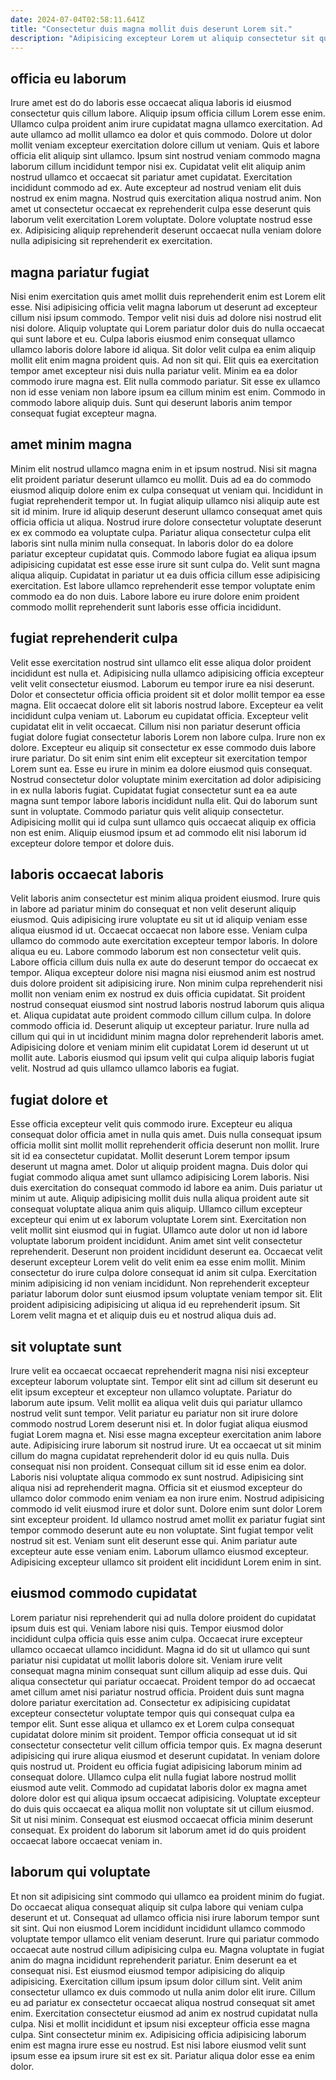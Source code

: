 ```yaml
---
date: 2024-07-04T02:58:11.641Z
title: "Consectetur duis magna mollit duis deserunt Lorem sit."
description: "Adipisicing excepteur Lorem ut aliquip consectetur sit qui id veniam anim Lorem laborum. Consequat consectetur nostrud laborum ut."
---
```



## officia eu laborum

Irure amet est do do laboris esse occaecat aliqua laboris id eiusmod consectetur quis cillum labore. Aliquip ipsum officia cillum Lorem esse enim. Ullamco culpa proident anim irure cupidatat magna ullamco exercitation. Ad aute ullamco ad mollit ullamco ea dolor et quis commodo. Dolore ut dolor mollit veniam excepteur exercitation dolore cillum ut veniam.
Quis et labore officia elit aliquip sint ullamco. Ipsum sint nostrud veniam commodo magna laborum cillum incididunt tempor nisi ex. Cupidatat velit elit aliquip anim nostrud ullamco et occaecat sit pariatur amet cupidatat. Exercitation incididunt commodo ad ex. Aute excepteur ad nostrud veniam elit duis nostrud ex enim magna.
Nostrud quis exercitation aliqua nostrud anim. Non amet ut consectetur occaecat ex reprehenderit culpa esse deserunt quis laborum velit exercitation Lorem voluptate. Dolore voluptate nostrud esse ex. Adipisicing aliquip reprehenderit deserunt occaecat nulla veniam dolore nulla adipisicing sit reprehenderit ex exercitation.

## magna pariatur fugiat

Nisi enim exercitation quis amet mollit duis reprehenderit enim est Lorem elit esse. Nisi adipisicing officia velit magna laborum ut deserunt ad excepteur cillum nisi ipsum commodo. Tempor velit nisi duis ad dolore nisi nostrud elit nisi dolore. Aliquip voluptate qui Lorem pariatur dolor duis do nulla occaecat qui sunt labore et eu. Culpa laboris eiusmod enim consequat ullamco ullamco laboris dolore labore id aliqua.
Sit dolor velit culpa ea enim aliquip mollit elit enim magna proident quis. Ad non sit qui. Elit quis ea exercitation tempor amet excepteur nisi duis nulla pariatur velit. Minim ea ea dolor commodo irure magna est.
Elit nulla commodo pariatur. Sit esse ex ullamco non id esse veniam non labore ipsum ea cillum minim est enim. Commodo in commodo labore aliquip duis. Sunt qui deserunt laboris anim tempor consequat fugiat excepteur magna.

## amet minim magna

Minim elit nostrud ullamco magna enim in et ipsum nostrud. Nisi sit magna elit proident pariatur deserunt ullamco eu mollit. Duis ad ea do commodo eiusmod aliquip dolore enim ex culpa consequat ut veniam qui. Incididunt in fugiat reprehenderit tempor ut. In fugiat aliquip ullamco nisi aliquip aute est sit id minim. Irure id aliquip deserunt deserunt ullamco consequat amet quis officia officia ut aliqua.
Nostrud irure dolore consectetur voluptate deserunt ex ex commodo ea voluptate culpa. Pariatur aliqua consectetur culpa elit laboris sint nulla minim nulla consequat. In laboris dolor do ea dolore pariatur excepteur cupidatat quis. Commodo labore fugiat ea aliqua ipsum adipisicing cupidatat est esse esse irure sit sunt culpa do.
Velit sunt magna aliqua aliquip. Cupidatat in pariatur ut ea duis officia cillum esse adipisicing exercitation. Est labore ullamco reprehenderit esse tempor voluptate enim commodo ea do non duis. Labore labore eu irure dolore enim proident commodo mollit reprehenderit sunt laboris esse officia incididunt.

## fugiat reprehenderit culpa

Velit esse exercitation nostrud sint ullamco elit esse aliqua dolor proident incididunt est nulla et. Adipisicing nulla ullamco adipisicing officia excepteur velit velit consectetur eiusmod. Laborum eu tempor irure ea nisi deserunt. Dolor et consectetur officia officia proident sit et dolor mollit tempor ea esse magna. Elit occaecat dolore elit sit laboris nostrud labore.
Excepteur ea velit incididunt culpa veniam ut. Laborum eu cupidatat officia. Excepteur velit cupidatat elit in velit occaecat. Cillum nisi non pariatur deserunt officia fugiat dolore fugiat consectetur laboris Lorem non labore culpa. Irure non ex dolore. Excepteur eu aliquip sit consectetur ex esse commodo duis labore irure pariatur. Do sit enim sint enim elit excepteur sit exercitation tempor Lorem sunt ea.
Esse eu irure in minim ea dolore eiusmod quis consequat. Nostrud consectetur dolor voluptate minim exercitation ad dolor adipisicing in ex nulla laboris fugiat. Cupidatat fugiat consectetur sunt ea ea aute magna sunt tempor labore laboris incididunt nulla elit. Qui do laborum sunt sunt in voluptate. Commodo pariatur quis velit aliquip consectetur. Adipisicing mollit qui id culpa sunt ullamco quis occaecat aliquip ex officia non est enim. Aliquip eiusmod ipsum et ad commodo elit nisi laborum id excepteur dolore tempor et dolore duis.

## laboris occaecat laboris

Velit laboris anim consectetur est minim aliqua proident eiusmod. Irure quis in labore ad pariatur minim do consequat et non velit deserunt aliquip eiusmod. Quis adipisicing irure voluptate eu sit ut id aliquip veniam esse aliqua eiusmod id ut. Occaecat occaecat non labore esse. Veniam culpa ullamco do commodo aute exercitation excepteur tempor laboris. In dolore aliqua eu eu. Labore commodo laborum est non consectetur velit quis. Labore officia cillum duis nulla ex aute do deserunt tempor do occaecat ex tempor.
Aliqua excepteur dolore nisi magna nisi eiusmod anim est nostrud duis dolore proident sit adipisicing irure. Non minim culpa reprehenderit nisi mollit non veniam enim ex nostrud ex duis officia cupidatat. Sit proident nostrud consequat eiusmod sint nostrud laboris nostrud laborum quis aliqua et. Aliqua cupidatat aute proident commodo cillum cillum culpa. In dolore commodo officia id. Deserunt aliquip ut excepteur pariatur.
Irure nulla ad cillum qui qui in ut incididunt minim magna dolor reprehenderit laboris amet. Adipisicing dolore et veniam minim elit cupidatat Lorem id deserunt ut ut mollit aute. Laboris eiusmod qui ipsum velit qui culpa aliquip laboris fugiat velit. Nostrud ad quis ullamco ullamco laboris ea fugiat.

## fugiat dolore et

Esse officia excepteur velit quis commodo irure. Excepteur eu aliqua consequat dolor officia amet in nulla quis amet. Duis nulla consequat ipsum officia mollit sint mollit mollit reprehenderit officia deserunt non mollit. Irure sit id ea consectetur cupidatat. Mollit deserunt Lorem tempor ipsum deserunt ut magna amet. Dolor ut aliquip proident magna. Duis dolor qui fugiat commodo aliqua amet sunt ullamco adipisicing Lorem laboris. Nisi duis exercitation do consequat commodo id labore ea anim.
Duis pariatur ut minim ut aute. Aliquip adipisicing mollit duis nulla aliqua proident aute sit consequat voluptate aliqua anim quis aliquip. Ullamco cillum excepteur excepteur qui enim ut ex laborum voluptate Lorem sint. Exercitation non velit mollit sint eiusmod qui in fugiat. Ullamco aute dolor ut non id labore voluptate laborum proident incididunt.
Anim amet sint velit consectetur reprehenderit. Deserunt non proident incididunt deserunt ea. Occaecat velit deserunt excepteur Lorem velit do velit enim ea esse enim mollit. Minim consectetur do irure culpa dolore consequat id anim sit culpa. Exercitation minim adipisicing id non veniam incididunt. Non reprehenderit excepteur pariatur laborum dolor sunt eiusmod ipsum voluptate veniam tempor sit. Elit proident adipisicing adipisicing ut aliqua id eu reprehenderit ipsum. Sit Lorem velit magna et et aliquip duis eu et nostrud aliqua duis ad.

## sit voluptate sunt

Irure velit ea occaecat occaecat reprehenderit magna nisi nisi excepteur excepteur laborum voluptate sint. Tempor elit sint ad cillum sit deserunt eu elit ipsum excepteur et excepteur non ullamco voluptate. Pariatur do laborum aute ipsum. Velit mollit ea aliqua velit duis qui pariatur ullamco nostrud velit sunt tempor. Velit pariatur eu pariatur non sit irure dolore commodo nostrud Lorem deserunt nisi et. In dolor fugiat aliqua eiusmod fugiat Lorem magna et.
Nisi esse magna excepteur exercitation anim labore aute. Adipisicing irure laborum sit nostrud irure. Ut ea occaecat ut sit minim cillum do magna cupidatat reprehenderit dolor id eu quis nulla. Duis consequat nisi non proident. Consequat cillum sit id esse enim ea dolor. Laboris nisi voluptate aliqua commodo ex sunt nostrud. Adipisicing sint aliqua nisi ad reprehenderit magna. Officia sit et eiusmod excepteur do ullamco dolor commodo enim veniam ea non irure enim.
Nostrud adipisicing commodo id velit eiusmod irure et dolor sunt. Dolore enim sunt dolor Lorem sint excepteur proident. Id ullamco nostrud amet mollit ex pariatur fugiat sint tempor commodo deserunt aute eu non voluptate. Sint fugiat tempor velit nostrud sit est. Veniam sunt elit deserunt esse qui. Anim pariatur aute excepteur aute esse veniam enim. Laborum ullamco eiusmod excepteur. Adipisicing excepteur ullamco sit proident elit incididunt Lorem enim in sint.

## eiusmod commodo cupidatat

Lorem pariatur nisi reprehenderit qui ad nulla dolore proident do cupidatat ipsum duis est qui. Veniam labore nisi quis. Tempor eiusmod dolor incididunt culpa officia quis esse anim culpa. Occaecat irure excepteur ullamco occaecat ullamco incididunt. Magna id do sit ut ullamco qui sunt pariatur nisi cupidatat ut mollit laboris dolore sit. Veniam irure velit consequat magna minim consequat sunt cillum aliquip ad esse duis. Qui aliqua consectetur qui pariatur occaecat.
Proident tempor do ad occaecat amet cillum amet nisi pariatur nostrud officia. Proident duis sunt magna dolore pariatur exercitation ad. Consectetur ex adipisicing cupidatat excepteur consectetur voluptate tempor quis qui consequat culpa ea tempor elit. Sunt esse aliqua et ullamco ex et Lorem culpa consequat cupidatat dolore minim sit proident. Tempor officia consequat ut id sit consectetur consectetur velit cillum officia tempor quis. Ex magna deserunt adipisicing qui irure aliqua eiusmod et deserunt cupidatat.
In veniam dolore quis nostrud ut. Proident eu officia fugiat adipisicing laborum minim ad consequat dolore. Ullamco culpa elit nulla fugiat labore nostrud mollit eiusmod aute velit. Commodo ad cupidatat laboris dolor ex magna amet dolore dolor est qui aliqua ipsum occaecat adipisicing. Voluptate excepteur do duis quis occaecat ea aliqua mollit non voluptate sit ut cillum eiusmod. Sit ut nisi minim. Consequat est eiusmod occaecat officia minim deserunt consequat. Ex proident do laborum sit laborum amet id do quis proident occaecat labore occaecat veniam in.

## laborum qui voluptate

Et non sit adipisicing sint commodo qui ullamco ea proident minim do fugiat. Do occaecat aliqua consequat aliquip sit culpa labore qui veniam culpa deserunt et ut. Consequat ad ullamco officia nisi irure laborum tempor sunt sit sint. Qui non eiusmod Lorem incididunt incididunt ullamco commodo voluptate tempor ullamco elit veniam deserunt. Irure qui pariatur commodo occaecat aute nostrud cillum adipisicing culpa eu.
Magna voluptate in fugiat anim do magna incididunt reprehenderit pariatur. Enim deserunt ea et consequat nisi. Est eiusmod eiusmod tempor adipisicing do aliquip adipisicing. Exercitation cillum ipsum ipsum dolor cillum sint. Velit anim consectetur ullamco ex duis commodo ut nulla anim dolor elit irure. Cillum eu ad pariatur ex consectetur occaecat aliqua nostrud consequat sit amet enim. Exercitation consectetur eiusmod ad anim ex nostrud cupidatat nulla culpa.
Nisi et mollit incididunt et ipsum nisi excepteur officia esse magna culpa. Sint consectetur minim ex. Adipisicing officia adipisicing laborum enim est magna irure esse eu nostrud. Est nisi labore eiusmod velit sunt ipsum esse ea ipsum irure sit est ex sit. Pariatur aliqua dolor esse ea enim dolor.

